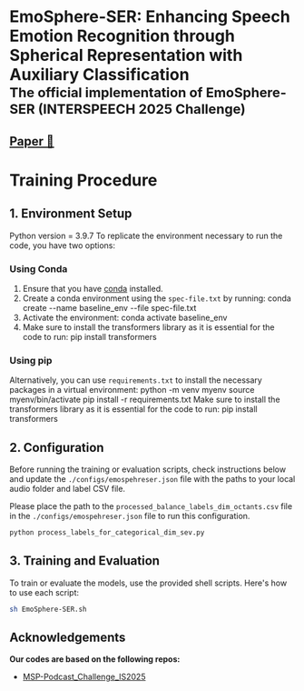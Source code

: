 # EmoSphere-SER: Enhancing Speech Emotion Recognition through Spherical Representation with Auxiliary Classification <br><sub>The official implementation of EmoSphere-SER (INTERSPEECH 2025 Challenge)</sub>

## [Paper 📄](https://arxiv.org/abs/2505.19693)


# Training Procedure

## 1. Environment Setup
Python version = 3.9.7
To replicate the environment necessary to run the code, you have two options:

### Using Conda
   1. Ensure that you have [conda](https://docs.conda.io/projects/conda/en/latest/user-guide/install/) installed.
   2. Create a conda environment using the `spec-file.txt` by running: conda create --name baseline_env --file spec-file.txt
   3. Activate the environment: conda activate baseline_env
   4. Make sure to install the transformers library as it is essential for the code to run: pip install transformers

### Using pip
Alternatively, you can use `requirements.txt` to install the necessary packages in a virtual environment: python -m venv myenv source myenv/bin/activate pip install -r requirements.txt
Make sure to install the transformers library as it is essential for the code to run: pip install transformers

## 2. Configuration
Before running the training or evaluation scripts, check instructions below and update the `./configs/emospehreser.json` file with the paths to your local audio folder and label CSV file.

Please place the path to the `processed_balance_labels_dim_octants.csv` file in the `./configs/emospehreser.json` file to run this configuration.

```bash
python process_labels_for_categorical_dim_sev.py
```

## 3. Training and Evaluation
To train or evaluate the models, use the provided shell scripts. Here's how to use each script:

```bash
sh EmoSphere-SER.sh
```


## Acknowledgements
**Our codes are based on the following repos:**
* [MSP-Podcast_Challenge_IS2025](https://github.com/msplabresearch/MSP-Podcast_Challenge_IS2025?tab=readme-ov-file)
